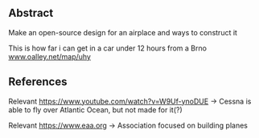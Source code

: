 ## Abstract
Make an open-source design for an airplace and ways to construct it

This is how far i can get in a car under 12 hours from a Brno  www.oalley.net/map/uhy

## References
Relevant https://www.youtube.com/watch?v=W9Uf-ynoDUE -> Cessna is able to fly over Atlantic Ocean, but not made for it(?)

Relevant https://www.eaa.org -> Association focused on building planes
